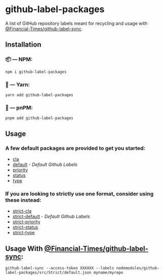 # github-label-packages

A list of GitHub repository labels meant for recycling and usage with [@Financial-Times/github-label-sync](https://github.com/Financial-Times/github-label-sync).

## Installation

### 📦 — NPM:

```
npm i github-label-packages
```

### 🧶 — Yarn:

```
yarn add github-label-packages
```

### 📀 — pnPM:

```
pnpm add github-label-packages
```

## Usage

### A few default packages are provided to get you started:

-   [cla](src/Packages/cla.json)
-   [default](src/Packages/default.json) - _Default Github Labels_
-   [priority](src/Packages/priority.json)
-   [status](src/Packages/status.json)
-   [type](src/Packages/type.json)

### If you are looking to strictly use one format, consider using these instead:

-   [strict-cla](src/Packages/Strict/cla.json)
-   [strict-default](src/Packages/Strict/default.json) - _Default Github Labels_
-   [strict-priority](src/Packages/Strict/priority.json)
-   [strict-status](src/Packages/Strict/status.json)
-   [strict-type](src/Packages/Strict/type.json)

## Usage With [@Financial-Times/github-label-sync](https://github.com/Financial-Times/github-label-sync):

```
github-label-sync --access-token XXXXXX --labels nodemodules/github-label-packages/src/Strict/default.json myname/myrepo
```
